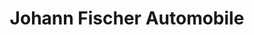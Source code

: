 ---
title: "Johann Fischer Automobile"
url: /cochem/johann-fischer-automobile/
shop: Autowerkstatt
---